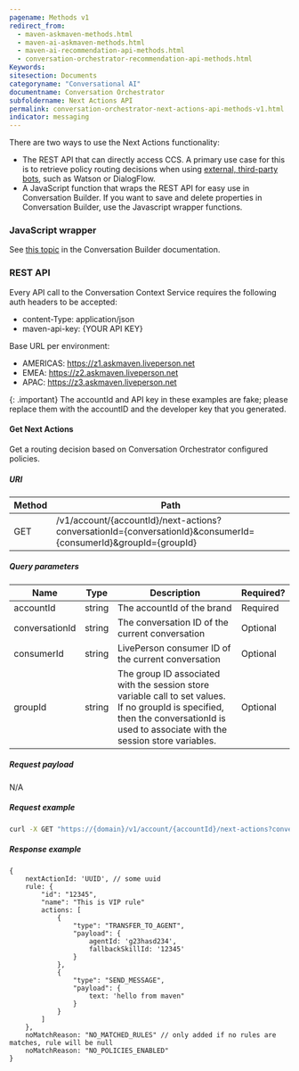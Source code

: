 ```yaml
---
pagename: Methods v1
redirect_from:
  - maven-askmaven-methods.html
  - maven-ai-askmaven-methods.html
  - maven-ai-recommendation-api-methods.html
  - conversation-orchestrator-recommendation-api-methods.html
Keywords:
sitesection: Documents
categoryname: "Conversational AI"
documentname: Conversation Orchestrator
subfoldername: Next Actions API
permalink: conversation-orchestrator-next-actions-api-methods-v1.html
indicator: messaging
---
```


There are two ways to use the Next Actions functionality:

* The REST API that can directly access CCS. A primary use case for this is to retrieve policy routing decisions when using [external, third-party bots](third-party-bots-getting-started.html), such as Watson or DialogFlow.
* A JavaScript function that wraps the REST API for easy use in Conversation Builder. If you want to save and delete properties in Conversation Builder, use the Javascript wrapper functions.

### JavaScript wrapper
See [this topic](conversation-builder-scripting-functions-askmaven.html) in the Conversation Builder documentation.

### REST API
Every API call to the Conversation Context Service requires the following auth headers to be accepted:  
* content-Type: application/json  
* maven-api-key: {YOUR API KEY}

Base URL per environment:

* AMERICAS: https://z1.askmaven.liveperson.net
* EMEA: https://z2.askmaven.liveperson.net
* APAC: https://z3.askmaven.liveperson.net

{: .important}
The accountId and API key in these examples are fake; please replace them with the accountID and the developer key that you generated.

#### Get Next Actions
Get a routing decision based on Conversation Orchestrator configured policies.

##### URI

| Method | Path |
| --- | --- |
| GET | /v1/account/{accountId}/next-actions?conversationId={conversationId}&consumerId={consumerId}&groupId={groupId} |

##### Query parameters

| Name | Type | Description | Required? |
| --- | --- | --- | --- |
| accountId | string | The accountId of the brand | Required |
| conversationId | string | The conversation ID of the current conversation | Optional |
| consumerId | string | LivePerson consumer ID of the current conversation | Optional |
| groupId | string | The group ID associated with the session store variable call to set values. If no groupId is specified, then the conversationId is used to associate with the session store variables. | Optional |

##### Request payload
N/A

##### Request example
```bash
curl -X GET "https://{domain}/v1/account/{accountId}/next-actions?conversationId=myconversationId&consumerId=myconsumerId&groupId=mygroupId" -H  "accept: */*" -H  "maven-api-key: ABCD12BigSbWF2ZW4tcm91dGluZw=="
```

##### Response example
```
{
    nextActionId: 'UUID', // some uuid
    rule: {
        "id": "12345",
        "name": "This is VIP rule"
        actions: [
            {
                "type": "TRANSFER_TO_AGENT",
                "payload": {
                    agentId: 'g23hasd234',
                    fallbackSkillId: '12345'
                }
            },
            {
                "type": "SEND_MESSAGE",
                "payload": {
                    text: 'hello from maven"
                }
            }
        ]
    },
    noMatchReason: "NO_MATCHED_RULES" // only added if no rules are matches, rule will be null
    noMatchReason: "NO_POLICIES_ENABLED"
}
```
